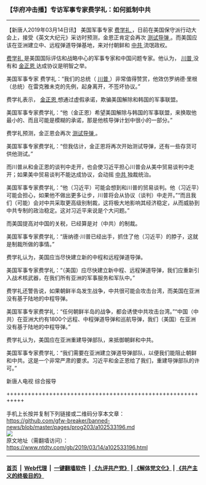 ### 【华府冲击播】专访军事专家费学礼：如何抵制中共
------------------------

<div class="post_content" itemprop="articleBody">
 <p>
  【新唐人2019年03月14日讯】 美国军事专家
  <a href="https://www.ntdtv.com/gb/费学礼.htm">
   费学礼
  </a>
  ，日前在美国保守派行动大会上，接受《英文大纪元》采访时预测，金恩正肯定会再次
  <a href="https://www.ntdtv.com/gb/测试导弹.htm">
   测试导弹
  </a>
  。而美国应该在亚洲建立中、远程弹道导弹基地，来对付朝鲜和
  <a href="https://www.ntdtv.com/gb/中共.htm">
   中共
  </a>
  流氓政权。
 </p>
 <p>
  <a href="https://www.ntdtv.com/gb/费学礼.htm">
   费学礼
  </a>
  是美国国际评估和战略中心的军事专家和中国问题专家。他认为，
  <a href="https://www.ntdtv.com/gb/川普.htm">
   川普
  </a>
  没有和
  <a href="https://www.ntdtv.com/gb/金正恩.htm">
   金正恩
  </a>
  达成协议是明智之举。
 </p>
 <p>
  美国军事专家 费学礼：“我们的总统（
  <a href="https://www.ntdtv.com/gb/川普.htm">
   川普
  </a>
  ）非常值得赞赏，他效仿罗纳德·里根（总统）在雷克雅未克的先例，起身离开，不签坏协议。”
 </p>
 <p>
  费学礼表示，
  <a href="https://www.ntdtv.com/gb/金正恩.htm">
   金正恩
  </a>
  想通过虚假承诺，欺骗美国解除和韩国的军事联盟。
 </p>
 <p>
  美国军事专家费学礼：“他（金正恩）希望美国解除与韩国的军事联盟，来换取他最小的、而且可能是模糊的承诺，那是他核导弹计划中很小的一部分。”
 </p>
 <p>
  费学礼预测，金正恩会再次
  <a href="https://www.ntdtv.com/gb/测试导弹.htm">
   测试导弹
  </a>
  。
 </p>
 <p>
  美国军事专家费学礼：“但我估计，金正恩将再次开始测试导弹，还有一些存货可供他测试。”
 </p>
 <p>
  而川普从和金正恩的谈判中走开，也会使习近平担心川普会从美中贸易谈判中走开；如果美中贸易谈判不能达成协议，会动摇
  <a href="https://www.ntdtv.com/gb/中共.htm">
   中共
  </a>
  独裁统治。
 </p>
 <p>
  美国军事专家费学礼：“他（习近平）可能会想到和川普的贸易谈判。他（习近平）可能会担心，如果他不做出更多让步，川普将会从协议（谈判）中走开。”“而且我们（可能）会对中共采取更高级别制裁，这将极大地影响其经济稳定，从而威胁到中共专制的政治稳定。这对习近平来说是个大问题。”
 </p>
 <p>
  而美国提高对中国的关税，已经算是对（中共）的制裁。
 </p>
 <p>
  美国军事专家费学礼：“唐纳德·川普已经出手，抓住了他（习近平）的脖子，这就是制裁所做的事情。”
 </p>
 <p>
  费学礼认为，美国应当尽快建立新的中程和远程弹道导弹。
 </p>
 <p>
  美国军事专家费学礼：“（美国）应尽快建立新中程、远程弹道导弹，我们应重新引入战术核武器，在我们所有亚洲的军事服务和军队中。”
 </p>
 <p>
  费学礼还警告说，如果朝鲜半岛发生战争，中共很可能会攻击台湾，而美国在亚洲没有基于陆地的中程导弹。
 </p>
 <p>
  美国军事专家费学礼：“任何朝鲜半岛的战争，都会诱使中共攻击台湾。”“中国（中共）在亚洲大约有1800个远程、中程弹道导弹和巡航导弹，我们（美国）在亚洲没有基于陆地的中程导弹。”
 </p>
 <p>
  费学礼认为，美国应在亚洲重建导弹部队，来抵御朝鲜和中共。
 </p>
 <p>
  美国军事专家费学礼：“我们需要在亚洲建立弹道导弹部队，以便我们能阻止朝鲜和中共。这是一个非常严肃的要求。习近平和金正恩给了我们，重建导弹部队的许可。”
 </p>
 <p>
  新唐人电视 综合报导
 </p>
 <div class="single_ad">
 </div>
</div>

+++++++++++++++++++++++++++++++++++++++++++++++++++++++++++<br/><br/>
手机上长按并复制下列链接或二维码分享本文章：<br/>
https://github.com/gfw-breaker/banned-news/blob/master/pages/prog203/a102533196.md <br/>
<a href='https://github.com/gfw-breaker/banned-news/blob/master/pages/prog203/a102533196.md'><img src='https://github.com/gfw-breaker/banned-news/blob/master/pages/prog203/a102533196.md.png'/></a> <br/>
原文地址（需翻墙访问）：https://www.ntdtv.com/gb/2019/03/14/a102533196.html


------------------------
#### [首页](https://github.com/gfw-breaker/banned-news/blob/master/README.md) &nbsp;|&nbsp; [Web代理](https://github.com/labour-camp/helloworld) &nbsp;|&nbsp; [一键翻墙软件](https://github.com/gfw-breaker/nogfw/blob/master/README.md) &nbsp;| [《九评共产党》](https://github.com/gfw-breaker/9ping.md/blob/master/README.md#九评之一评共产党是什么) | [《解体党文化》](https://github.com/gfw-breaker/jtdwh.md/blob/master/README.md) | [《共产主义的终极目的》](https://github.com/gfw-breaker/gczydzjmd.md/blob/master/README.md)

